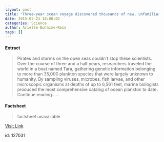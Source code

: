 ```yaml
---
layout: post
title: "Three-year ocean voyage discovered thousands of new, unfamiliar viruses"
date: 2015-05-21 18:00:02
categories: Science
author: Arielle Duhaime-Ross
tags: []
---
```



#### Extract
>Pirates and storms on the open seas couldn’t stop these scientists. Over the course of three and a half years, researchers traveled the world in a boat named Tara, gathering genetic information belonging to more than 35,000 plankton species that were largely unknown to humanity. By sampling viruses, microbes, fish larvae, and other microscopic organisms at depths of up to 6,561 feet, marine biologists produced the most comprehensive catalog of ocean plankton to date. Continue reading&hellip;...

#### Factsheet
>factsheet unavailable

[Visit Link](http://www.theverge.com/2015/5/21/8634331/plankton-ocean-virus-discovered-Tara)

id:  127031
